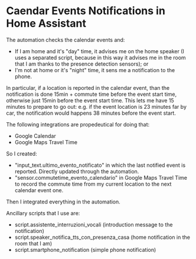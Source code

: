 # Caendar Events Notifications in Home Assistant

The automation checks the calendar events and:
- If I am home and it's "day" time, it advises me on the home speaker (I uses a separated script, because in this way it advises me in the room that I am thanks to the presence detection sensors); or
- I'm not at home or it's "night" time, it sens me a notification to the phone.

In particular, if a location is reported in the calendar event, than the notification is done 15min + commute time before the event start time, otherwise just 15min before the event start time. This lets me have 15 minutes to prepare to go out: e.g. if the event location is 23 minutes far by car, the notification would happens 38 minutes before the event start.

The following integrations are propedeutical for doing that:
- Google Calendar
- Google Maps Travel Time

So I created:
- "input_text.ultimo_evento_notificato" in which the last notified event is reported. Directly updated through the automation.
- "sensor.commutetime_evento_calendario" in Google Maps Travel Time to record the commute time from my current location to the next calendar event one.
   
Then I integrated everything in the automation.


Ancillary scripts that I use are:
- script.assistente_interruzioni_vocali (introduction message to the notification)
- script.speaker_notifica_tts_con_presenza_casa (home notification in the room that I am)
- script.smartphone_notification (simple phone notification)
